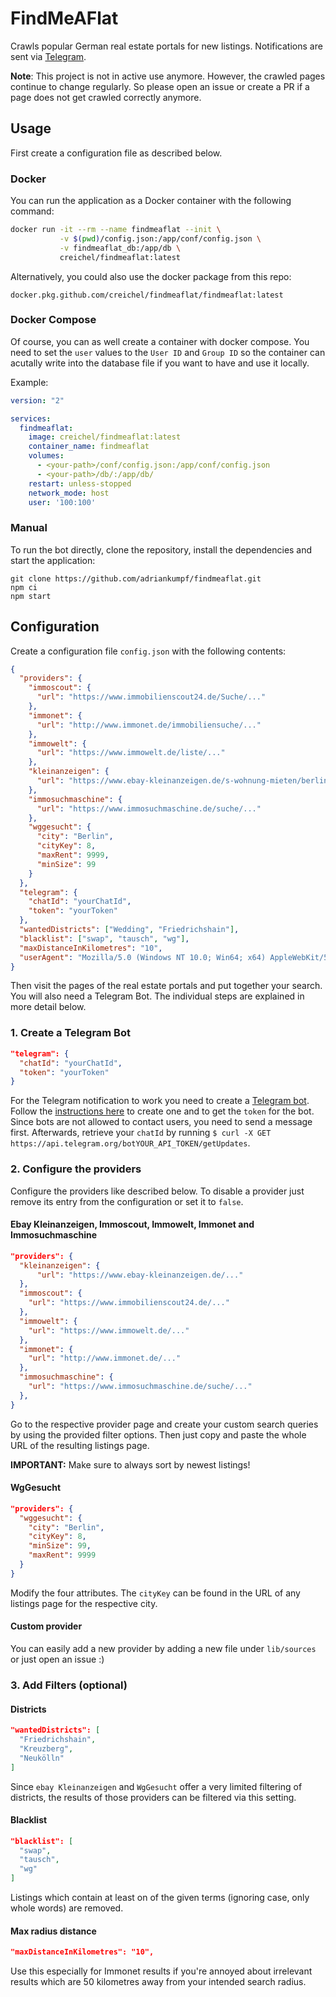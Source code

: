 # FindMeAFlat

Crawls popular German real estate portals for new listings. Notifications are sent via [Telegram](https://telegram.org).

**Note**: This project is not in active use anymore. However, the crawled pages continue to change regularly. So please open an issue or create a PR if a page does not get crawled correctly anymore.

## Usage

First create a configuration file as described below.

### Docker

You can run the application as a Docker container with the following command:

```bash
docker run -it --rm --name findmeaflat --init \
           -v $(pwd)/config.json:/app/conf/config.json \
           -v findmeaflat_db:/app/db \
           creichel/findmeaflat:latest
```

Alternatively, you could also use the docker package from this repo:
```
docker.pkg.github.com/creichel/findmeaflat/findmeaflat:latest
```

### Docker Compose

Of course, you can as well create a container with docker compose. You need to set the `user` values to the `User ID` and `Group ID` so the container can acutally write into the database file if you want to have and use it locally.

Example:
```yaml
version: "2"

services:
  findmeaflat:
    image: creichel/findmeaflat:latest
    container_name: findmeaflat
    volumes:
      - <your-path>/conf/config.json:/app/conf/config.json
      - <your-path>/db/:/app/db/
    restart: unless-stopped
    network_mode: host
    user: '100:100'
```

### Manual

To run the bot directly, clone the repository, install the dependencies and start the application:

```
git clone https://github.com/adriankumpf/findmeaflat.git
npm ci
npm start
```

## Configuration

Create a configuration file `config.json` with the following contents:

```json
{
  "providers": {
    "immoscout": {
      "url": "https://www.immobilienscout24.de/Suche/..."
    },
    "immonet": {
      "url": "http://www.immonet.de/immobiliensuche/..."
    },
    "immowelt": {
      "url": "https://www.immowelt.de/liste/..."
    },
    "kleinanzeigen": {
      "url": "https://www.ebay-kleinanzeigen.de/s-wohnung-mieten/berlin/..."
    },
    "immosuchmaschine": {
      "url": "https://www.immosuchmaschine.de/suche/..."
    },
    "wggesucht": {
      "city": "Berlin",
      "cityKey": 8,
      "maxRent": 9999,
      "minSize": 99
    }
  },
  "telegram": {
    "chatId": "yourChatId",
    "token": "yourToken"
  },
  "wantedDistricts": ["Wedding", "Friedrichshain"],
  "blacklist": ["swap", "tausch", "wg"],
  "maxDistanceInKilometres": "10",
  "userAgent": "Mozilla/5.0 (Windows NT 10.0; Win64; x64) AppleWebKit/537.36 (KHTML, like Gecko) Chrome/63.0.3239.132 Safari/537.36"
}
```

Then visit the pages of the real estate portals and put together your search. You will also need a Telegram Bot. The individual steps are explained in more detail below.

### 1. Create a Telegram Bot

```json
"telegram": {
  "chatId": "yourChatId",
  "token": "yourToken"
}
```

For the Telegram notification to work you need to create a [Telegram bot](https://core.telegram.org/bots). Follow the [instructions here](https://core.telegram.org/bots#botfather) to create one and to get the `token` for the bot. Since bots are not allowed to contact users, you need to send a message first. Afterwards, retrieve your `chatId` by running `$ curl -X GET https://api.telegram.org/botYOUR_API_TOKEN/getUpdates`.

### 2. Configure the providers

Configure the providers like described below. To disable a provider just remove its entry from the configuration or set it to `false`.

#### Ebay Kleinanzeigen, Immoscout, Immowelt, Immonet and Immosuchmaschine

```json
"providers": {
  "kleinanzeigen": {
      "url": "https://www.ebay-kleinanzeigen.de/..."
  },
  "immoscout": {
    "url": "https://www.immobilienscout24.de/..."
  },
  "immowelt": {
    "url": "https://www.immowelt.de/..."
  },
  "immonet": {
    "url": "http://www.immonet.de/..."
  },
  "immosuchmaschine": {
    "url": "https://www.immosuchmaschine.de/suche/..."
  },
}
```

Go to the respective provider page and create your custom search queries by using the provided filter options. Then just copy and paste the whole URL of the resulting listings page.

**IMPORTANT:** Make sure to always sort by newest listings!

#### WgGesucht

```json
"providers": {
  "wggesucht": {
    "city": "Berlin",
    "cityKey": 8,
    "minSize": 99,
    "maxRent": 9999
  }
}
```

Modify the four attributes. The `cityKey` can be found in the URL of any listings page for the respective city.

#### Custom provider

You can easily add a new provider by adding a new file under `lib/sources` or just open an issue :)

### 3. Add Filters (optional)

#### Districts

```json
"wantedDistricts": [
  "Friedrichshain",
  "Kreuzberg",
  "Neukölln"
]
```

Since `ebay Kleinanzeigen` and `WgGesucht` offer a very limited filtering of districts, the results of those providers can be filtered via this setting.

#### Blacklist

```json
"blacklist": [
  "swap",
  "tausch",
  "wg"
]
```

Listings which contain at least on of the given terms (ignoring case, only whole words) are removed.


#### Max radius distance

```json
"maxDistanceInKilometres": "10",
```

Use this especially for Immonet results if you're annoyed about irrelevant results which are 50 kilometres away from your intended search radius.